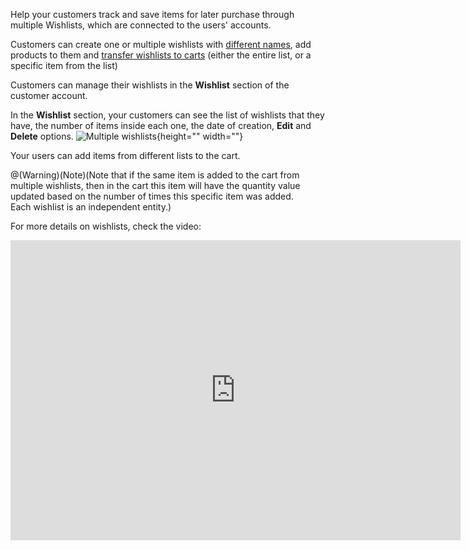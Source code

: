Help your customers track and save items for later purchase through multiple Wishlists, which are connected to the users' accounts.

Customers can create one or multiple wishlists with [different names](https://documentation.spryker.com/docs/en/en/named-wishlists), add products to them and [transfer wishlists to carts](https://documentation.spryker.com/docs/en/en/convert-wishlist-cart) (either the entire list, or a specific item from the list)

Customers can manage their wishlists in the **Wishlist** section of the customer account.

In the **Wishlist** section, your customers can see the list of wishlists that they have, the number of items inside each one, the date of creation, **Edit** and **Delete** options.
![Multiple wishlists](https://spryker.s3.eu-central-1.amazonaws.com/docs/Features/Wishlist/Multiple+Wishlists/multiple_wishlists.gif){height="" width=""}

Your users can add items from different lists to the cart.

@(Warning)(Note)(Note that if the same item is added to the cart from multiple wishlists, then in the cart this item will have the quantity value updated based on the number of times this specific item was added.<br>Each wishlist is an independent entity.)

For more details on wishlists, check the video:
<iframe src="https://spryker.wistia.com/medias/g7hzsa9xw7" title="Wishlists" allowtransparency="true" frameborder="0" scrolling="no" class="wistia_embed" name="wistia_embed" allowfullscreen="0" mozallowfullscreen="0" webkitallowfullscreen="0" oallowfullscreen="0" msallowfullscreen="0" width="720" height="480"></iframe>